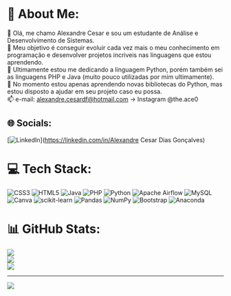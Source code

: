 # 💫 About Me:
👋 Olá, me chamo Alexandre Cesar e sou um estudante de Análise e Desenvolvimento de Sistemas.<br>👀 Meu objetivo é conseguir evoluir cada vez mais o meu conhecimento em programação e desenvolver projetos incriveis nas linguagens que estou aprendendo.<br>🌱 Ultimamente estou me dedicando a linguagem Python, porém também sei as linguagens PHP e Java (muito pouco utilizadas por mim ultimamente).<br>💞️ No momento estou apenas aprendendo novas bibliotecas do Python, mas estou disposto a ajudar em seu projeto caso eu possa.<br>📫 e-mail: alexandre.cesardf@hotmail.com → Instagram @the.ace0<br>


## 🌐 Socials:
[![LinkedIn](https://img.shields.io/badge/LinkedIn-%230077B5.svg?logo=linkedin&logoColor=white)](https://linkedin.com/in/Alexandre Cesar Dias Gonçalves) 

# 💻 Tech Stack:
![CSS3](https://img.shields.io/badge/css3-%231572B6.svg?style=for-the-badge&logo=css3&logoColor=white) ![HTML5](https://img.shields.io/badge/html5-%23E34F26.svg?style=for-the-badge&logo=html5&logoColor=white) ![Java](https://img.shields.io/badge/java-%23ED8B00.svg?style=for-the-badge&logo=java&logoColor=white) ![PHP](https://img.shields.io/badge/php-%23777BB4.svg?style=for-the-badge&logo=php&logoColor=white) ![Python](https://img.shields.io/badge/python-3670A0?style=for-the-badge&logo=python&logoColor=ffdd54) ![Apache Airflow](https://img.shields.io/badge/Apache%20Airflow-017CEE?style=for-the-badge&logo=Apache%20Airflow&logoColor=white) ![MySQL](https://img.shields.io/badge/mysql-%2300f.svg?style=for-the-badge&logo=mysql&logoColor=white) ![Canva](https://img.shields.io/badge/Canva-%2300C4CC.svg?style=for-the-badge&logo=Canva&logoColor=white) ![scikit-learn](https://img.shields.io/badge/scikit--learn-%23F7931E.svg?style=for-the-badge&logo=scikit-learn&logoColor=white) ![Pandas](https://img.shields.io/badge/pandas-%23150458.svg?style=for-the-badge&logo=pandas&logoColor=white) ![NumPy](https://img.shields.io/badge/numpy-%23013243.svg?style=for-the-badge&logo=numpy&logoColor=white) ![Bootstrap](https://img.shields.io/badge/bootstrap-%23563D7C.svg?style=for-the-badge&logo=bootstrap&logoColor=white) ![Anaconda](https://img.shields.io/badge/Anaconda-%2344A833.svg?style=for-the-badge&logo=anaconda&logoColor=white)
# 📊 GitHub Stats:
![](https://github-readme-stats.vercel.app/api?username=Alexandre-Cesar&theme=blueberry&hide_border=false&include_all_commits=false&count_private=false)<br/>
![](https://github-readme-streak-stats.herokuapp.com/?user=Alexandre-Cesar&theme=blueberry&hide_border=false)<br/>
![](https://github-readme-stats.vercel.app/api/top-langs/?username=Alexandre-Cesar&theme=blueberry&hide_border=false&include_all_commits=false&count_private=false&layout=compact)

---
[![](https://visitcount.itsvg.in/api?id=Alexandre-Cesar&icon=1&color=0)](https://visitcount.itsvg.in)

<!-- Proudly created with GPRM ( https://gprm.itsvg.in ) -->

<!---
Alexandre-Cesar/Alexandre-Cesar is a ✨ special ✨ repository because its `README.md` (this file) appears on your GitHub profile.
You can click the Preview link to take a look at your changes.
--->
